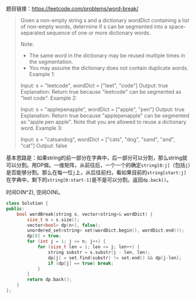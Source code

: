 题目链接：https://leetcode.com/problems/word-break/

>Given a non-empty string s and a dictionary wordDict containing a list of non-empty words, determine if s can be segmented into a space-separated sequence of one or more dictionary words.
>
>Note:
>
>- The same word in the dictionary may be reused multiple times in the segmentation.
>- You may assume the dictionary does not contain duplicate words.
>Example 1:
>
>Input: s = "leetcode", wordDict = ["leet", "code"]
>Output: true
>Explanation: Return true because "leetcode" can be segmented as "leet code".
>Example 2:
>
>Input: s = "applepenapple", wordDict = ["apple", "pen"]
>Output: true
>Explanation: Return true because "applepenapple" can be segmented as "apple pen apple".
>             Note that you are allowed to reuse a dictionary word.
>Example 3:
>
>Input: s = "catsandog", wordDict = ["cats", "dog", "sand", "and", "cat"]
>Output: false

基本思路是：如果string的前一部分在字典中，后一部分可以分割，那么string就可以分割。用DP做。一维矩阵，从前往后，一个一个的确定`string[0:j]`（包括`j`）是否能够分割。那么在每一位`j`上，从后往前扫，看如果目前的`string[start:j]`在字典中，剩下的`string[0:start-1]`是不是可以分割。返回`dp.back()`。

时间O(N^2), 空间O(N)。

```cpp
class Solution {
public:
    bool wordBreak(string s, vector<string>& wordDict) {
        size_t n = s.size();
        vector<bool> dp(n+1, false);
        unordered_set<string> set(wordDict.begin(), wordDict.end());
        dp[0] = true;
        for (int j = 1; j <= n; j++) {
            for (size_t len = 1; len <= j; len++) {
                string substr = s.substr(j - len, len);
                dp[j] = set.find(substr) != set.end() && dp[j-len];
                if (dp[j] == true) break;
            }
        }
        return dp.back();
    }
};
```